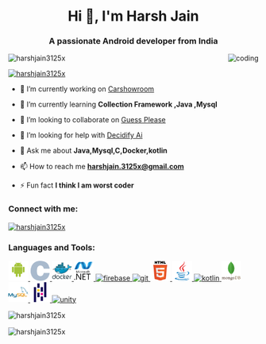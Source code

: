 <h1 align="center">Hi 👋, I'm Harsh Jain</h1>
<h3 align="center">A passionate Android developer from India</h3>
<img align="right" alt="coding" width+"400" src="https://present.readthedocs.io/en/latest/gallery/welcome-to-coding/">

<p align="left"> <img src="https://komarev.com/ghpvc/?username=harshjain3125x&label=Profile%20views&color=0e75b6&style=flat" alt="harshjain3125x" /> </p>

<p align="left"> <a href="https://twitter.com/harshjain3125x" target="blank"><img src="https://img.shields.io/twitter/follow/harshjain3125x?logo=twitter&style=for-the-badge" alt="harshjain3125x" /></a> </p>

- 🔭 I’m currently working on [Carshowroom](https://github.com/harshjain3125x/Project-Carshowroom)

- 🌱 I’m currently learning **Collection Framework ,Java ,Mysql**

- 👯 I’m looking to collaborate on [Guess Please](https://github.com/harshjain3125x/Guess-Please)

- 🤝 I’m looking for help with [Decidify Ai](https://github.com/harshjain3125x/Maths-Game)

- 💬 Ask me about **Java,Mysql,C,Docker,kotlin**

- 📫 How to reach me **harshjain.3125x@gmail.com**

- ⚡ Fun fact **I think I am worst coder**

<h3 align="left">Connect with me:</h3>
<p align="left">
<a href="https://twitter.com/harshjain3125x" target="blank"><img align="center" src="https://raw.githubusercontent.com/rahuldkjain/github-profile-readme-generator/master/src/images/icons/Social/twitter.svg" alt="harshjain3125x" height="30" width="40" /></a>
</p>

<h3 align="left">Languages and Tools:</h3>
<p align="left"> <a href="https://developer.android.com" target="_blank" rel="noreferrer"> <img src="https://raw.githubusercontent.com/devicons/devicon/master/icons/android/android-original-wordmark.svg" alt="android" width="40" height="40"/> </a> <a href="https://www.cprogramming.com/" target="_blank" rel="noreferrer"> <img src="https://raw.githubusercontent.com/devicons/devicon/master/icons/c/c-original.svg" alt="c" width="40" height="40"/> </a> <a href="https://www.docker.com/" target="_blank" rel="noreferrer"> <img src="https://raw.githubusercontent.com/devicons/devicon/master/icons/docker/docker-original-wordmark.svg" alt="docker" width="40" height="40"/> </a> <a href="https://dotnet.microsoft.com/" target="_blank" rel="noreferrer"> <img src="https://raw.githubusercontent.com/devicons/devicon/master/icons/dot-net/dot-net-original-wordmark.svg" alt="dotnet" width="40" height="40"/> </a> <a href="https://firebase.google.com/" target="_blank" rel="noreferrer"> <img src="https://www.vectorlogo.zone/logos/firebase/firebase-icon.svg" alt="firebase" width="40" height="40"/> </a> <a href="https://git-scm.com/" target="_blank" rel="noreferrer"> <img src="https://www.vectorlogo.zone/logos/git-scm/git-scm-icon.svg" alt="git" width="40" height="40"/> </a> <a href="https://www.w3.org/html/" target="_blank" rel="noreferrer"> <img src="https://raw.githubusercontent.com/devicons/devicon/master/icons/html5/html5-original-wordmark.svg" alt="html5" width="40" height="40"/> </a> <a href="https://www.java.com" target="_blank" rel="noreferrer"> <img src="https://raw.githubusercontent.com/devicons/devicon/master/icons/java/java-original.svg" alt="java" width="40" height="40"/> </a> <a href="https://kotlinlang.org" target="_blank" rel="noreferrer"> <img src="https://www.vectorlogo.zone/logos/kotlinlang/kotlinlang-icon.svg" alt="kotlin" width="40" height="40"/> </a> <a href="https://www.mongodb.com/" target="_blank" rel="noreferrer"> <img src="https://raw.githubusercontent.com/devicons/devicon/master/icons/mongodb/mongodb-original-wordmark.svg" alt="mongodb" width="40" height="40"/> </a> <a href="https://www.mysql.com/" target="_blank" rel="noreferrer"> <img src="https://raw.githubusercontent.com/devicons/devicon/master/icons/mysql/mysql-original-wordmark.svg" alt="mysql" width="40" height="40"/> </a> <a href="https://pandas.pydata.org/" target="_blank" rel="noreferrer"> <img src="https://raw.githubusercontent.com/devicons/devicon/2ae2a900d2f041da66e950e4d48052658d850630/icons/pandas/pandas-original.svg" alt="pandas" width="40" height="40"/> </a> <a href="https://unity.com/" target="_blank" rel="noreferrer"> <img src="https://www.vectorlogo.zone/logos/unity3d/unity3d-icon.svg" alt="unity" width="40" height="40"/> </a> </p>

<p><img align="center" src="https://github-readme-stats.vercel.app/api/top-langs?username=harshjain3125x&show_icons=true&locale=en&layout=compact" alt="harshjain3125x" /></p>

<p><img align="center" src="https://github-readme-streak-stats.herokuapp.com/?user=harshjain3125x&" alt="harshjain3125x" /></p>
